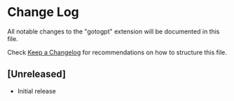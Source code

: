# Change Log

All notable changes to the "gotogpt" extension will be documented in this file.

Check [Keep a Changelog](http://keepachangelog.com/) for recommendations on how to structure this file.

## [Unreleased]

- Initial release